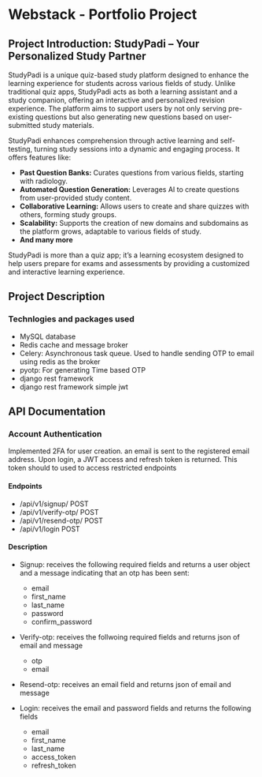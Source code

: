 # Webstack - Portfolio Project

## Project Introduction: StudyPadi – Your Personalized Study Partner

StudyPadi is a unique quiz-based study platform designed to enhance the learning experience for students across various fields of study. Unlike traditional quiz apps, StudyPadi acts as both a learning assistant and a study companion, offering an interactive and personalized revision experience. The platform aims to support users by not only serving pre-existing questions but also generating new questions based on user-submitted study materials.

StudyPadi enhances comprehension through active learning and self-testing, turning study sessions into a dynamic and engaging process. It offers features like:
- **Past Question Banks:** Curates questions from various fields, starting with radiology.
- **Automated Question Generation:** Leverages AI to create questions from user-provided study content.
- **Collaborative Learning:** Allows users to create and share quizzes with others, forming study groups.
- **Scalability:** Supports the creation of new domains and subdomains as the platform grows, adaptable to various fields of study.
- **And many more**

StudyPadi is more than a quiz app; it’s a learning ecosystem designed to help users prepare for exams and assessments by providing a customized and interactive learning experience.

## Project Description

### Technlogies and packages used
- MySQL database
- Redis cache and message broker
- Celery: Asynchronous task queue. Used to handle sending OTP to email using redis as the broker
- pyotp: For generating Time based OTP
- django rest framework
- django rest framework simple jwt

## API Documentation

### Account Authentication
Implemented 2FA for user creation. an email is sent to the registered email address. Upon login, a JWT access and refresh token is returned. This token should to used to access restricted endpoints

#### Endpoints
- /api/v1/signup/ POST
- /api/v1/verify-otp/ POST
- /api/v1/resend-otp/ POST
- /api/v1/login POST

#### Description
- Signup: receives the following required fields and returns a user object and a message indicating that an otp has been sent:
  * email
  * first_name
  * last_name
  * password
  * confirm_password 

- Verify-otp: receives the follwoing required fields and returns json of email and message
  * otp
  * email

- Resend-otp: receives an email field and returns json of email and message

- Login: receives the email and password fields and returns  the following fields
  * email
  * first_name
  * last_name
  * access_token
  * refresh_token
